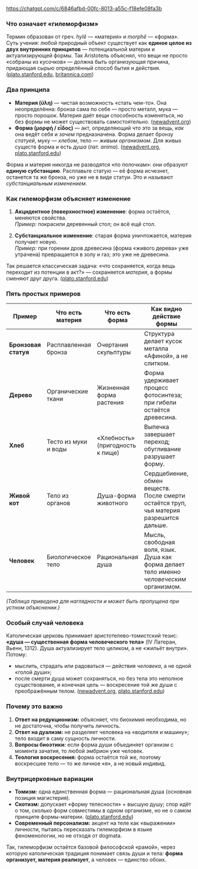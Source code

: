 https://chatgpt.com/c/6846afbd-00fc-8013-a55c-f18efe08fa3b

### Что означает «гилеморфизм»
Термин образован от греч. _hylê_ — «материя» и _morphê_ — «форма». Суть учения: любой природный объект существует как **единое целое из двух внутренних принципов** — потенциальной материи и актуализирующей формы. Так Aristotель объяснял, что вещи не просто «собраны из кусочков» — должна быть организующая причина, придающая сырью определённый способ бытия и действия. ([plato.stanford.edu](https://plato.stanford.edu/entries/form-matter/?utm_source=chatgpt.com "Form vs. Matter - Stanford Encyclopedia of Philosophy"), [britannica.com](https://www.britannica.com/topic/hylomorphism?utm_source=chatgpt.com "Hylomorphism | Form, Matter & Prime Mover - Britannica"))
### Два принципа
- **Материя (ὕλη)** — чистая возможность «стать чем-то». Она неопределённа: бронза сама по себе — просто металл, мука — просто порошок. Материя даёт вещи способность изменяться, но без формы не может существовать самостоятельно. ([newadvent.org](https://www.newadvent.org/cathen/10053b.htm?utm_source=chatgpt.com "CATHOLIC ENCYCLOPEDIA: Matter - New Advent"))
- **Форма (μορφή / εἶδος)** — акт, определяющий _что_ это за вещь, _как_ она ведёт себя и _зачем_ предназначена. Форма делает бронзу _статуей_, муку — _хлебом_, тело — _живым организмом_. Для живых существ форма и есть _душа_ (лат. _anima_). ([newadvent.org](https://www.newadvent.org/cathen/06137b.htm?utm_source=chatgpt.com "CATHOLIC ENCYCLOPEDIA: Form - New Advent"), [plato.stanford.edu](https://plato.stanford.edu/entries/aquinas/?utm_source=chatgpt.com "Thomas Aquinas - Stanford Encyclopedia of Philosophy"))
    
Форма и материя никогда не разводятся «по полочкам»: они образуют **единую субстанцию**. Расплавьте статую — её форма исчезнет, останется та же бронза, но уже не в виде статуи. Это и называют _субстанциальным изменением_.
### Как гилеморфизм объясняет изменение
1. **Акцидентное (поверхностное) изменение**: форма остаётся, меняются свойства.  
    _Пример:_ покрасили деревянный стол; он всё ещё стол.
    
2. **Субстанциальное изменение**: старая форма уничтожается, материя получает новую.  
    _Пример:_ при горении дров древесина (форма «живого дерева» уже утрачена) превращается в золу и газ; это уже не древесина.
    

Так решается классическая задача: «что сохраняется, когда вещь переходит из потенции в акт?» — сохраняется _материя_, а формы сменяют друг друга. ([plato.stanford.edu](https://plato.stanford.edu/entries/form-matter/?utm_source=chatgpt.com "Form vs. Matter - Stanford Encyclopedia of Philosophy"))

### Пять простых примеров

|Пример|Что есть материя|Что есть форма|Как видно действие формы|
|---|---|---|---|
|**Бронзовая статуя**|Расплавленная бронза|Очертания скульптуры|Структура делает кусок металла «Афиной», а не слитком.|
|**Дерево**|Органические ткани|Жизненная форма растения|Форма удерживает процесс фотосинтеза; при гибели остаётся древесина.|
|**Хлеб**|Тесто из муки и воды|«Хлебность» (пригодность к пище)|Выпечка завершает переход; обугливание разрушает форму.|
|**Живой кот**|Тело из органов|Душа-форма животного|Сердцебиение, обмен веществ. После смерти остаётся труп, чья материя разрешится дальше.|
|**Человек**|Биологическое тело|Рациональная душа|Мысль, свободная воля, язык. Душа как форма делает тело именно _человеческим_ организмом.|

_(Таблица приведена для наглядности и может быть пропущена при устном объяснении.)_
### Особый случай человека
Католическая церковь принимает аристотелево-томистский тезис: **«душа — существенная форма человеческого тела»** (IV Латеран, Вьенн, 1312). Душа актуализирует тело целиком, а не «жильёт внутри». Потому:
- мыслить, страдать или радоваться — действия _человека_, а не одной «голой души»;
- после смерти душа может сохраняться, но без тела это неполное существование, и конечная цель — воскресение той же души с преображённым телом. ([newadvent.org](https://www.newadvent.org/cathen/06137b.htm?utm_source=chatgpt.com "CATHOLIC ENCYCLOPEDIA: Form - New Advent"), [plato.stanford.edu](https://plato.stanford.edu/entries/aquinas/?utm_source=chatgpt.com "Thomas Aquinas - Stanford Encyclopedia of Philosophy"))

### Почему это важно
1. **Ответ на редукционизм:** объясняет, что биохимия необходима, но не достаточна, чтобы получить личность.
2. **Ответ на дуализм:** не разделяет человека на «водителя и машину»; тело входит в саму сущность личности.
3. **Вопросы биоэтики:** если форма души объединяет организм с момента зачатия, то любой эмбрион уже человек.
4. **Теология воскресения:** форма остаётся той же, поэтому воскресшее тело — то же личное «я», а не новый индивид.
### Внутрицерковные вариации
- **Томизм:** одна единственная форма — рациональная душа (основная позиция магистерия).
- **Скотизм:** допускает «форму телесности» + высшую душу; спор идёт о том, сколько форм совместимы в одном организме, но не о самом принципе формы-материи. ([plato.stanford.edu](https://plato.stanford.edu/entries/duns-scotus/?utm_source=chatgpt.com "John Duns Scotus - Stanford Encyclopedia of Philosophy"))
- **Современный персонализм:** акцент на теле как «выражении» личности, пытаясь пересказать гилеморфизм в языке феноменологии, но не отходя от dogmata.
    
Так, гилеморфизм остаётся базовой философской «рамой», через которую католическая традиция понимает связь души и тела: **форма организует, материя реализует**, а человек — единство обоих.